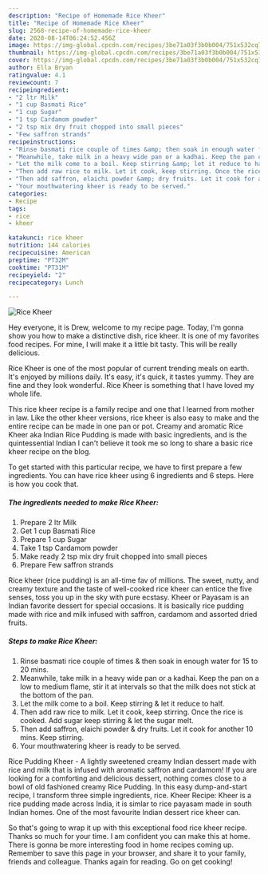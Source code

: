 ```yaml
---
description: "Recipe of Homemade Rice Kheer"
title: "Recipe of Homemade Rice Kheer"
slug: 2568-recipe-of-homemade-rice-kheer
date: 2020-08-14T06:24:52.456Z
image: https://img-global.cpcdn.com/recipes/3be71a03f3b0b004/751x532cq70/rice-kheer-recipe-main-photo.jpg
thumbnail: https://img-global.cpcdn.com/recipes/3be71a03f3b0b004/751x532cq70/rice-kheer-recipe-main-photo.jpg
cover: https://img-global.cpcdn.com/recipes/3be71a03f3b0b004/751x532cq70/rice-kheer-recipe-main-photo.jpg
author: Ella Bryan
ratingvalue: 4.1
reviewcount: 7
recipeingredient:
- "2 ltr Milk"
- "1 cup Basmati Rice"
- "1 cup Sugar"
- "1 tsp Cardamom powder"
- "2 tsp mix dry fruit chopped into small pieces"
- "Few saffron strands"
recipeinstructions:
- "Rinse basmati rice couple of times &amp; then soak in enough water for 15 to 20 mins."
- "Meanwhile, take milk in a heavy wide pan or a kadhai. Keep the pan on a low to medium flame, stir it at intervals so that the milk does not stick at the bottom of the pan."
- "Let the milk come to a boil. Keep stirring &amp; let it reduce to half."
- "Then add raw rice to milk. Let it cook, keep stirring. Once the rice is cooked. Add sugar keep stirring &amp; let the sugar melt."
- "Then add saffron, elaichi powder &amp; dry fruits. Let it cook for another 10 mins. Keep stirring."
- "Your mouthwatering kheer is ready to be served."
categories:
- Recipe
tags:
- rice
- kheer

katakunci: rice kheer 
nutrition: 144 calories
recipecuisine: American
preptime: "PT32M"
cooktime: "PT31M"
recipeyield: "2"
recipecategory: Lunch

---
```



![Rice Kheer](https://img-global.cpcdn.com/recipes/3be71a03f3b0b004/751x532cq70/rice-kheer-recipe-main-photo.jpg)

Hey everyone, it is Drew, welcome to my recipe page. Today, I'm gonna show you how to make a distinctive dish, rice kheer. It is one of my favorites food recipes. For mine, I will make it a little bit tasty. This will be really delicious.

Rice Kheer is one of the most popular of current trending meals on earth. It's enjoyed by millions daily. It's easy, it's quick, it tastes yummy. They are fine and they look wonderful. Rice Kheer is something that I have loved my whole life.

This rice kheer recipe is a family recipe and one that I learned from mother in law. Like the other kheer versions, rice kheer is also easy to make and the entire recipe can be made in one pan or pot. Creamy and aromatic Rice Kheer aka Indian Rice Pudding is made with basic ingredients, and is the quintessential Indian I can&#39;t believe it took me so long to share a basic rice kheer recipe on the blog.


To get started with this particular recipe, we have to first prepare a few ingredients. You can have rice kheer using 6 ingredients and 6 steps. Here is how you cook that.

<!--inarticleads1-->

##### The ingredients needed to make Rice Kheer:

1. Prepare 2 ltr Milk
1. Get 1 cup Basmati Rice
1. Prepare 1 cup Sugar
1. Take 1 tsp Cardamom powder
1. Make ready 2 tsp mix dry fruit chopped into small pieces
1. Prepare Few saffron strands


Rice kheer (rice pudding) is an all-time fav of millions. The sweet, nutty, and creamy texture and the taste of well-cooked rice kheer can entice the five senses, toss you up in the sky with pure ecstasy. Kheer or Payasam is an Indian favorite dessert for special occasions. It is basically rice pudding made with rice and milk infused with saffron, cardamom and assorted dried fruits. 

<!--inarticleads2-->

##### Steps to make Rice Kheer:

1. Rinse basmati rice couple of times &amp; then soak in enough water for 15 to 20 mins.
1. Meanwhile, take milk in a heavy wide pan or a kadhai. Keep the pan on a low to medium flame, stir it at intervals so that the milk does not stick at the bottom of the pan.
1. Let the milk come to a boil. Keep stirring &amp; let it reduce to half.
1. Then add raw rice to milk. Let it cook, keep stirring. Once the rice is cooked. Add sugar keep stirring &amp; let the sugar melt.
1. Then add saffron, elaichi powder &amp; dry fruits. Let it cook for another 10 mins. Keep stirring.
1. Your mouthwatering kheer is ready to be served.


Rice Pudding Kheer - A lightly sweetened creamy Indian dessert made with rice and milk that is infused with aromatic saffron and cardamom! If you are looking for a comforting and delicious dessert, nothing comes close to a bowl of old fashioned creamy Rice Pudding. In this easy dump-and-start recipe, I transform three simple ingredients, rice. Kheer Recipe: Kheer is a rice pudding made across India, it is simlar to rice payasam made in south Indian homes. One of the most favourite Indian dessert rice kheer can. 

So that's going to wrap it up with this exceptional food rice kheer recipe. Thanks so much for your time. I am confident you can make this at home. There is gonna be more interesting food in home recipes coming up. Remember to save this page in your browser, and share it to your family, friends and colleague. Thanks again for reading. Go on get cooking!
